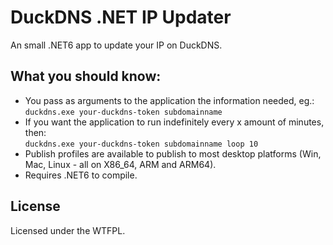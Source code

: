 # DuckDNS .NET IP Updater

An small .NET6 app to update your IP on DuckDNS.


## What you should know:

- You pass as arguments to the application the information needed, eg.: `duckdns.exe your-duckdns-token subdomainname`
- If you want the application to run indefinitely every x amount of minutes, then:  
`duckdns.exe your-duckdns-token subdomainname loop 10`
- Publish profiles are available to publish to most desktop platforms (Win, Mac, Linux - all on X86_64, ARM and ARM64).
- Requires .NET6 to compile.


## License

Licensed under the WTFPL.
